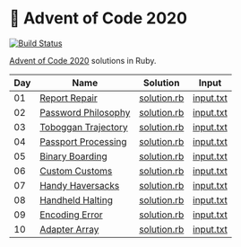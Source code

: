 # :christmas_tree: Advent of Code 2020

[![Build Status](https://travis-ci.com/janstol/advent-of-code-2020.svg?branch=master)](https://travis-ci.com/janstol/advent-of-code-2020)

[Advent of Code 2020](https://adventofcode.com/2020) solutions in Ruby.

| Day | Name | Solution | Input |
| --- | ---  | ---      | ---   |
| 01 | [Report Repair](https://adventofcode.com/2020/day/1) | [solution.rb](lib/day01/solution.rb) | [input.txt](lib/day01/input.txt) |
| 02 | [Password Philosophy](https://adventofcode.com/2020/day/2) | [solution.rb](lib/day02/solution.rb) | [input.txt](lib/day02/input.txt) |
| 03 | [Toboggan Trajectory](https://adventofcode.com/2020/day/3) | [solution.rb](lib/day03/solution.rb) | [input.txt](lib/day03/input.txt) |
| 04 | [Passport Processing](https://adventofcode.com/2020/day/4) | [solution.rb](lib/day04/solution.rb) | [input.txt](lib/day04/input.txt) |
| 05 | [Binary Boarding](https://adventofcode.com/2020/day/5) | [solution.rb](lib/day05/solution.rb) | [input.txt](lib/day05/input.txt) |
| 06 | [Custom Customs](https://adventofcode.com/2020/day/6) | [solution.rb](lib/day06/solution.rb) | [input.txt](lib/day06/input.txt) |
| 07 | [Handy Haversacks](https://adventofcode.com/2020/day/7) | [solution.rb](lib/day07/solution.rb) | [input.txt](lib/day07/input.txt) |
| 08 | [Handheld Halting](https://adventofcode.com/2020/day/8) | [solution.rb](lib/day08/solution.rb) | [input.txt](lib/day08/input.txt) |
| 09 | [Encoding Error](https://adventofcode.com/2020/day/9) | [solution.rb](lib/day09/solution.rb) | [input.txt](lib/day09/input.txt) |
| 10 | [Adapter Array](https://adventofcode.com/2020/day/10) | [solution.rb](lib/day10/solution.rb) | [input.txt](lib/day10/input.txt) |
